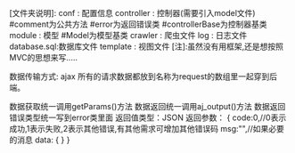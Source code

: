 [文件夹说明]:
conf : 配置信息
controller : 控制器(需要引入model文件)
    #comment为公共方法
    #error为返回错误类
    #controllerBase为控制器基类
module : 模型
    #Model为模型基类
crawler : 爬虫文件
log : 日志文件
database.sql:数据库文件
template : 视图文件
[注]:虽然没有用框架,还是想按照MVC的思想来写.....


数据传输方式: ajax
所有的请求数据都放到名称为request的数组里一起穿到后端。

数据获取统一调用getParams()方法
数据返回统一调用aj_output()方法
数据返回错误类型统一写到error类里面
返回值类型：JSON
返回参数：
{
  code:0,//0表示成功,1表示失败,2表示其他错误,有其他需求可增加其他错误码
  msg:"",//如果必要的消息
  data:
  {
  }
}



[数据库]:
数据库配置信息在conf下,线下数据库配置自己修改,线上数据库配置统一.
